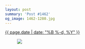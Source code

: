 ```yaml
---
layout: post
summary: 'Post #1462'
og_image: 1462-1280.jpg
---
```


<p>
 <time>
  <a href="/1462">
   {{ page.date | date: "%B %-d, %Y" }}
  </a>
 </time>
 <a href="/1462">
  <figure data-taken="8/25/2021">
   <img sizes="(min-width: 700px) 50vw, calc(100vw - 2rem)" src="{{ site.assets_url }}/1462-640.jpg" srcset="{{ site.assets_url }}/1462-320.jpg 320w, {{ site.assets_url }}/1462-640.jpg 640w, {{ site.assets_url }}/1462-960.jpg 960w, {{ site.assets_url }}/1462-1280.jpg 1280w"/>
  </figure>
 </a>
</p>
